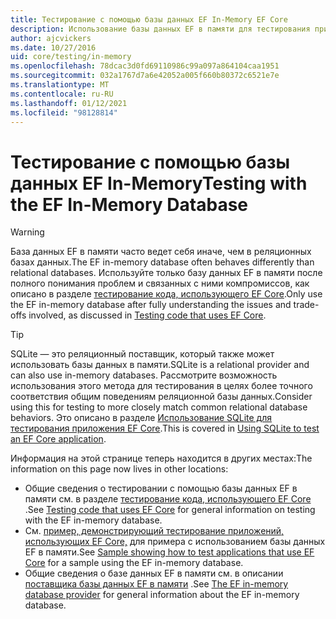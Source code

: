 ```yaml
---
title: Тестирование с помощью базы данных EF In-Memory EF Core
description: Использование базы данных EF в памяти для тестирования приложения Entity Framework Core
author: ajcvickers
ms.date: 10/27/2016
uid: core/testing/in-memory
ms.openlocfilehash: 78dcac3d0fd69110986c99a097a864104caa1951
ms.sourcegitcommit: 032a1767d7a6e42052a005f660b80372c6521e7e
ms.translationtype: MT
ms.contentlocale: ru-RU
ms.lasthandoff: 01/12/2021
ms.locfileid: "98128814"
---
```

# <a name="testing-with-the-ef-in-memory-database"></a><span data-ttu-id="bc868-103">Тестирование с помощью базы данных EF In-Memory</span><span class="sxs-lookup"><span data-stu-id="bc868-103">Testing with the EF In-Memory Database</span></span>

> [!WARNING]
> <span data-ttu-id="bc868-104">База данных EF в памяти часто ведет себя иначе, чем в реляционных базах данных.</span><span class="sxs-lookup"><span data-stu-id="bc868-104">The EF in-memory database often behaves differently than relational databases.</span></span>
> <span data-ttu-id="bc868-105">Используйте только базу данных EF в памяти после полного понимания проблем и связанных с ними компромиссов, как описано в разделе [тестирование кода, использующего EF Core](xref:core/testing/index).</span><span class="sxs-lookup"><span data-stu-id="bc868-105">Only use the EF in-memory database after fully understanding the issues and trade-offs involved, as discussed in [Testing code that uses EF Core](xref:core/testing/index).</span></span>

> [!TIP]
> <span data-ttu-id="bc868-106">SQLite — это реляционный поставщик, который также может использовать базы данных в памяти.</span><span class="sxs-lookup"><span data-stu-id="bc868-106">SQLite is a relational provider and can also use in-memory databases.</span></span>
> <span data-ttu-id="bc868-107">Рассмотрите возможность использования этого метода для тестирования в целях более точного соответствия общим поведениям реляционной базы данных.</span><span class="sxs-lookup"><span data-stu-id="bc868-107">Consider using this for testing to more closely match common relational database behaviors.</span></span>
> <span data-ttu-id="bc868-108">Это описано в разделе [Использование SQLite для тестирования приложения EF Core](xref:core/testing/sqlite).</span><span class="sxs-lookup"><span data-stu-id="bc868-108">This is covered in [Using SQLite to test an EF Core application](xref:core/testing/sqlite).</span></span>

<span data-ttu-id="bc868-109">Информация на этой странице теперь находится в других местах:</span><span class="sxs-lookup"><span data-stu-id="bc868-109">The information on this page now lives in other locations:</span></span>

* <span data-ttu-id="bc868-110">Общие сведения о тестировании с помощью базы данных EF в памяти см. в разделе [тестирование кода, использующего EF Core](xref:core/testing/index) .</span><span class="sxs-lookup"><span data-stu-id="bc868-110">See [Testing code that uses EF Core](xref:core/testing/index) for general information on testing with the EF in-memory database.</span></span>
* <span data-ttu-id="bc868-111">См. [пример, демонстрирующий тестирование приложений, использующих EF Core,](xref:core/testing/testing-sample) для примера с использованием базы данных EF в памяти.</span><span class="sxs-lookup"><span data-stu-id="bc868-111">See [Sample showing how to test applications that use EF Core](xref:core/testing/testing-sample) for a sample using the EF in-memory database.</span></span>
* <span data-ttu-id="bc868-112">Общие сведения о базе данных EF в памяти см. в описании [поставщика базы данных EF в памяти](xref:core/providers/in-memory/index) .</span><span class="sxs-lookup"><span data-stu-id="bc868-112">See [The EF in-memory database provider](xref:core/providers/in-memory/index) for general information about the EF in-memory database.</span></span>
